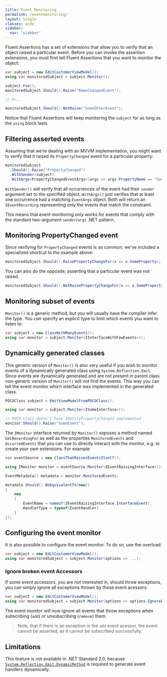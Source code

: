 ```yaml
---
title: Event Monitoring
permalink: /eventmonitoring/
layout: single
classes: wide
sidebar:
  nav: "sidebar"
---
```


Fluent Assertions has a set of extensions that allow you to verify that an object raised a particular event.
Before you can invoke the assertion extensions, you must first tell Fluent Assertions that you want to monitor the object:

```csharp
var subject = new EditCustomerViewModel();
using var monitoredSubject = subject.Monitor();

subject.Foo();
monitoredSubject.Should().Raise("NameChangedEvent");

// Or...

monitoredSubject.Should().NotRaise("SomeOtherEvent");
```

Notice that Fluent Assertions will keep monitoring the `subject` for as long as the `using` block lasts.

## Filtering asserted events

Assuming that we’re dealing with an MVVM implementation, you might want to verify that it raised its `PropertyChanged` event for a particular property:

```csharp
monitoredSubject
  .Should().Raise("PropertyChanged")
  .WithSender(subject)
  .WithArgs<PropertyChangedEventArgs>(args => args.PropertyName == "SomeProperty");
```

`WithSender()` will verify that all occurrences of the event had their `sender` argument set to the specified object.
`WithArgs()` just verifies that at least one occurrence had a matching `EventArgs` object. Both will return an `IEventRecording` representing only the events that match the constraint.

This means that event monitoring only works for events that comply with the standard two-argument `sender`/`args` .NET pattern.


## Monitoring PropertyChanged event

Since verifying for `PropertyChanged` events is so common, we've included a specialized shortcut to the example above:

```csharp
monitoredSubject.Should().RaisePropertyChangeFor(x => x.SomeProperty);
```

You can also do the opposite; asserting that a particular event was not raised.

```csharp
monitoredSubject.Should().NotRaisePropertyChangeFor(x => x.SomeProperty);
```

## Monitoring subset of events

`Monitor()` is a generic method, but you will usually have the compiler infer the type. You _can_ specify an explicit type to limit which events you want to listen to:

```csharp
var subject = new ClassWithManyEvents();
using var monitor = subject.Monitor<IInterfaceWithFewEvents>();
```

## Dynamically generated classes

This generic version of `Monitor()` is also very useful if you wish to monitor events of a dynamically generated class using `System.Reflection.Emit`. Since events are dynamically generated and are not present in parent class non-generic version of `Monitor()` will not find the events. This way you can tell the event monitor which interface was implemented in the generated class.

```csharp
POCOClass subject = EmitViewModelFromPOCOClass();

using var monitor = subject.Monitor<ISomeInterface>();

// POCO class doesn't have INotifyPropertyChanged implemented
monitor.Should().Raise("SomeEvent");
```

The `IMonitor` interface returned by `Monitor()` exposes a method named `GetRecordingFor` as well as the properties `MonitoredEvents` and `OccurredEvents` that you can use to directly interact with the monitor, e.g. to create your own extensions. For example:

```csharp
var eventSource = new ClassThatRaisesEventsItself();

using IMonitor monitor = eventSource.Monitor<IEventRaisingInterface>();

EventMetadata[] metadata = monitor.MonitoredEvents;

metadata.Should().BeEquivalentTo(new[]
{
    new
    {
        EventName = nameof(IEventRaisingInterface.InterfaceEvent),
        HandlerType = typeof(EventHandler)
    }
});
```

## Configuring the event monitor

It is also possible to configure the event monitor. To do so, use the overload:

```csharp
var subject = new EditCustomerViewModel();
using var monitoredSubject = subject.Monitor(options => ...);
```

### Ignore broken event Accessors

If some event accessors, you are not interested in, should throw exceptions, you can simply ignore all exceptions thrown by those event acessors:

```csharp
var subject = new EditCustomerViewModel();
using var monitoredSubject = subject.Monitor(options => options.IgnoreEventAccessorExceptions());
```

The event monitor will now ignore all events that throw exceptions when subscribing (`add`) or unsubscribing (`remove`) them.

> Note, that if there is an exception in the `add` event acessor, the event cannot be asserted, as it cannot be subscribed successfully.

## Limitations

This feature is not available in .NET Standard 2.0, because [`System.Reflection.Emit.DynamicMethod`](https://docs.microsoft.com/en-us/dotnet/api/system.reflection.emit.dynamicmethod) is required to generate event handlers dynamically. 
